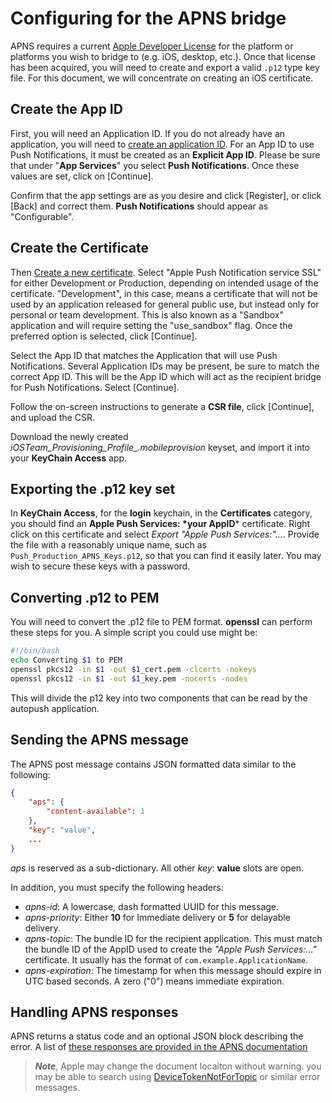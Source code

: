 # Configuring for the APNS bridge

APNS requires a current [Apple Developer License](https://developer.apple.com/programs/) for the platform or
platforms you wish to bridge to (e.g. iOS, desktop, etc.). Once that
license has been acquired, you will need to create and export a valid
`.p12` type key file. For this document, we
will concentrate on creating an iOS certificate.

## Create the App ID

First, you will need an Application ID. If you do not already have an
application, you will need to [create an application
ID](https://developer.apple.com/account/ios/identifier/bundle/create).
For an App ID to use Push Notifications, it must be created as an
**Explicit App ID**. Please be sure that under "**App Services**" you
select **Push Notifications**. Once these values are set, click on
\[Continue\].

Confirm that the app settings are as you desire and click \[Register\],
or click \[Back\] and correct them. **Push Notifications** should appear
as "Configurable".

## Create the Certificate

Then [Create a new
certificate](https://developer.apple.com/account/ios/certificate/create).
Select "Apple Push Notification service SSL" for either Development or
Production, depending on intended usage of the certificate.
"Development", in this case, means a certificate that will not be used
by an application released for general public use, but instead only for
personal or team development. This is also known as a "Sandbox"
application and will require setting the "use_sandbox" flag. Once the
preferred option is selected, click \[Continue\].

Select the App ID that matches the Application that will use Push
Notifications. Several Application IDs may be present, be sure to match
the correct App ID. This will be the App ID which will act as the
recipient bridge for Push Notifications. Select \[Continue\].

Follow the on-screen instructions to generate a **CSR file**, click
\[Continue\], and upload the CSR.

Download the newly created
*iOSTeam_Provisioning_Profile\_.mobileprovision* keyset, and import it
into your **KeyChain Access** app.

## Exporting the .p12 key set

In **KeyChain Access**, for the **login** keychain, in the
**Certificates** category, you should find an **Apple Push Services:
\*your AppID**\* certificate. Right click on this certificate and select
*Export "Apple Push Services:"...*. Provide the file with a reasonably
unique name, such as `Push_Production_APNS_Keys.p12`, so that you can
find it easily later. You may wish to secure these keys with a password.

## Converting .p12 to PEM

You will need to convert the .p12 file to PEM format. **openssl** can
perform these steps for you. A simple script you could use might be:

``` bash
#!/bin/bash
echo Converting $1 to PEM
openssl pkcs12 -in $1 -out $1_cert.pem -clcerts -nokeys
openssl pkcs12 -in $1 -out $1_key.pem -nocerts -nodes
```

This will divide the p12 key into two components that can be read by the
autopush application.

## Sending the APNS message

The APNS post message contains JSON formatted data similar to the
following:

``` json
{
    "aps": {
        "content-available": 1
    },
    "key": "value",
    ...
}
```

*aps* is reserved as a sub-dictionary. All other *key*: **value** slots
are open.

In addition, you must specify the following headers:

  - *apns-id*: A lowercase, dash formatted UUID for this message.
  - *apns-priority*: Either **10** for Immediate delivery or **5** for
    delayable delivery.
  - *apns-topic*: The bundle ID for the recipient application. This must
    match the bundle ID of the AppID used to create the *"Apple Push
    Services:..."* certificate. It usually has the format of `com.example.ApplicationName`.
  - *apns-expiration*: The timestamp for when this message should expire
    in UTC based seconds. A zero ("0") means immediate expiration.

## Handling APNS responses

APNS returns a status code and an optional JSON block describing the
error. A list of [these responses are provided in the APNS
documentation](https://developer.apple.com/library/content/documentation/NetworkingInternet/Conceptual/RemoteNotificationsPG/CommunicatingwithAPNs.html)
> _**Note**_, Apple may change the document locaiton without warning. you may
be able to search using
[DeviceTokenNotForTopic](https://developer.apple.com/search/?q=DeviceTokenNotForTopic&type=Guides)
or similar error messages.
